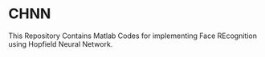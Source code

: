 # CHNN
This Repository Contains Matlab Codes for implementing Face REcognition using Hopfield Neural Network.
